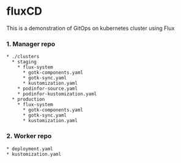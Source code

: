 # fluxCD
This is a demonstration of GitOps on kubernetes cluster using Flux

### 1. Manager repo

```
* ./clusters
  * staging
    * flux-system
      * gotk-components.yaml
      * gotk-sync.yaml
      * kustomization.yaml
    * podinfor-source.yaml
    * podinfor-kustomization.yaml
  * production
    * flux-system
      * gotk-components.yaml
      * gotk-sync.yaml
      * kustomization.yaml
```
### 2. Worker repo

```
* deployment.yaml
* kustomization.yaml
```

